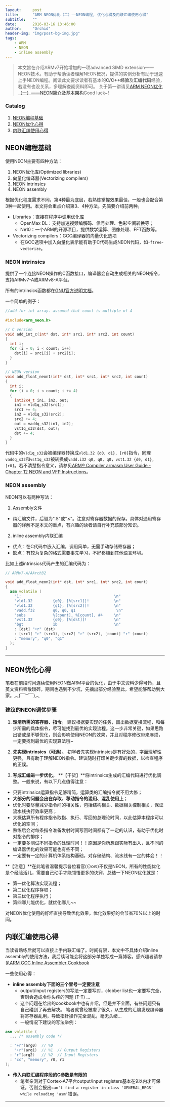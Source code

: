 ```yaml
---
layout:     post
title:      "ARM NEON优化（二）——NEON编程, 优化心得及内联汇编使用心得"
subtitle:   ""
date:       2016-03-16 13:46:00
author:     "Orchid"
header-img: "img/post-bg-img.jpg"
tags:
    - ARM
    - NEON
    - inline assembly
---
```

<script type="text/javascript" src="http://cdn.mathjax.org/mathjax/latest/MathJax.js?config=default"></script>

> 本文旨在介绍ARMv7开始增加的一项advanced SIMD extension——NEON技术。有助于帮助读者理解NEON概况，提供的实例分析有助于迅速上手NEON编程。阅读此文要求读者有基本的**C/C++经验**及**汇编代码**经验，若没有也没关系，多理解查阅资料即可。
关于第一讲请见[ARM NEON优化（一）——NEON简介及基本架构](http://zyddora.github.io/2016/02/28/neon_1/)Good luck~!

### Catalog

1. [NEON编程基础](#section-2)
2. [NEON优化心得](#section-3)
3. [内联汇编使用心得](#section-3)


## NEON编程基础

使用NEON主要有四种方法：

1. NEON优化库(Optimized libraries)
2. 向量化编译器(Vectorizing compilers)
3. NEON intrinsics
4. NEON assembly

根据优化程度需求不同，第4种最为底层，若熟练掌握效果最佳，一般也会配合第3种一起使用。本文将会重点介绍第3、4种方法。先简要介绍前两种。

- Libraries：直接在程序中调用优化库
  * OpenMax DL：支持加速视频编解码、信号处理、色彩空间转换等；
  * Ne10：一个ARM的开源项目，提供数学运算、图像处理、FFT函数等。
- Vectorizing compilers：GCC编译器的向量优化选项
  * 在GCC选项中加入向量化表示能有助于C代码生成NEON代码，如`-ftree-vectorize`。

### **NEON intrinsics**

提供了一个连接NEON操作的C函数接口，编译器会自动生成相关的NEON指令，支持ARMv7-A或ARMv8-A平台。

所有的intrinsics函数都在[GNU官方说明文档](https://gcc.gnu.org/onlinedocs/gcc-4.7.4/gcc/ARM-NEON-Intrinsics.html#ARM-NEON-Intrinsics)。

一个简单的例子：

```cpp
//add for int array. assumed that count is multiple of 4
 
#include<arm_neon.h>
 
// C version
void add_int_c(int* dst, int* src1, int* src2, int count)
{
  int i;
  for (i = 0; i < count; i++)
    dst[i] = src1[i] + src2[i];
  }
}
 
// NEON version
void add_float_neon1(int* dst, int* src1, int* src2, int count)
{
  int i;
  for (i = 0; i < count; i += 4)
  {
    int32x4_t in1, in2, out;
    in1 = vld1q_s32(src1);
    src1 += 4;
    in2 = vld1q_s32(src2);
    src2 += 4;
    out = vaddq_s32(in1, in2);
    vst1q_s32(dst, out);
    dst += 4;
  }
}
```

代码中的`vld1q_s32`会被编译器转换成`vld1.32 {d0, d1}, [r0]`指令，同理`vaddq_s32`和`vst1q_s32`被转换成`vadd.i32 q0, q0, q0`，`vst1.32 {d0, d1}, [r0]`。若不清楚指令意义，请参见[ARM® Compiler armasm User Guide - Chapter 12 NEON and VFP Instructions](http://infocenter.arm.com/help/index.jsp?topic=/com.arm.doc.dui0473j/dom1361289959991.html)。

### **NEON assembly**

NEON可以有两种写法：

1. Assembly文件
  - 纯汇编文件，后缀为".S"或".s"。注意对寄存器数据的保存。具体对通用寄存器的详解不是本文的重点，有兴趣的读者请自行补充该部分知识。
2. inline assembly内联汇编
  - 优点：在C代码中嵌入汇编，调用简单，无需手动存储寄存器；
  - 缺点：有较为复杂的格式需要事先学习，不好移植到其他语言环境。

比如上述intrinsics代码产生的汇编代码为：

```cpp
// ARMv7-A/AArch32

void add_float_neon2(int* dst, int* src1, int* src2, int count)
{
  asm volatile (
    "1:                                         \n"
    "vld1.32         {q0}, [%[src1]]!           \n"
    "vld1.32         {q1}, [%[src2]]!           \n"
    "vadd.f32        q0, q0, q1                  \n"
    "subs            %[count], %[count], #4     \n"
    "vst1.32         {q0}, [%[dst]]!            \n"
    "bgt             1b                         \n"
    : [dst] "+r" (dst)
    : [src1] "r" (src1), [src2] "r" (src2), [count] "r" (count)
    : "memory", "q0", "q1"
  );
}
```
---

## NEON优化心得

笔者在前段时间连续使用NEON做ARM平台的优化，由于中文资料少得可怜，且英文资料零散琐碎，期间也遇到不少坑，先摘出部分经验至此，希望能够帮助到大家。︿(￣︶￣)︿

### 建议的NEON调优步骤

1. **理清所需的寄存器、指令**。
建议根据要实现的任务，画出数据变换流程，和每步所需的具体指令，尽可能找到最优的实现流程。这一步非常关键，如果思路出错或是不够优化，则会影响使用NEON的效果，并且对程序修改带来麻烦，一定要找到最优的实现算法哦~

2. **先实现intrinsics（可选）**。
初学者先实现intrinsics是有好处的，字面理解性更强，且有助于理解NEON指令。建议随时打印关键步骤的数据，以检查程序的正误。

3. **写成汇编进一步优化**。
**【干货】**将intrinsics生成的汇编代码进行优化调整。一般来说，有以下几点值得注意：
  - 只要intrinsics运算指令足够精简，运算类的汇编指令就不用大修；
  - **大部分的问题会出在存取、移动指令的滥用、混乱使用上**；
  - 优化时要尽量减少指令间的相关性，包括结构相关、数据相关控制相关，保证流水线执行效率更高；
  - 大概估算所有程序指令取指、执行、写回的总理论时间，以此估算本程序可以优化的空间；
  - 熟练后会对每条指令准备发射时间写回时间都有了一定的认识，有助于优化时对指令的排序；
  - 一定要多测试不同指令的处理时间！！原因是你所想跟实际有出入，且不同的编译器优化的效果可能也有些不同；
  - 一定要有一定的计算机体系结构基础，对存储结构、流水线有一定的体会！！

**【注意】**在此笔者温馨提示各位看官(⊙o⊙)不仅是NEON，所有的性能优化是个经验活儿，需要自己动手才能领悟更多的诀窍，总结一下NEON优化就是：

- 第一优化算法实现流程；
- 第二优化程序存取；
- 第三优化程序执行；
- 第四哪儿能优化，就优化哪儿~~

对NEON优化使用的好坏直接导致优化效果，优化效果好的会节省70%以上的时间。

## 内联汇编使用心得

当读者熟练后就可以直接上手内联汇编了。时间有限，本文中不具体介绍inline assembly的使用方法，我后续可能会将这部分单独写成一篇博客。感兴趣者请参见[ARM GCC Inline Assembler Cookbook](http://www.ethernut.de/en/documents/arm-inline-asm.html)

一些使用心得：

- **inline assembly下面的三个冒号一定要注意**
  * output/input registers的写法一定要写对，clobber list也一定要写完全，否则会造成令你头疼的问题 (T-T) ... 
  * 这个问题在给出的cookbook中也有介绍，但是并不全面，有些问题只有自己碰到了再去解决。 笔者就曾经被虐了很久，从生成的汇编发现编译器将寄存器乱用，导致指针操作完全混乱，毫无头绪...
  * 一般情况下建议的写法举例：
```cpp
asm volatile (
  ... /* assembly code */

  : "+r"(arg0)  // %0
    "+r"(arg1)  // %1  // Output Registers
  : "r"(arg2)   // %2  // Input Registers
  : "cc", "memory", r0, r1
);
```

- **传入内联汇编程序段的C参数是有限的**
  * 笔者亲测对于Cortex-A7平台output/input registers基本在9以内才可保证，否则会报出`can't find a register in class 'GENERAL_REGS' while reloading 'asm'`错误。



---
